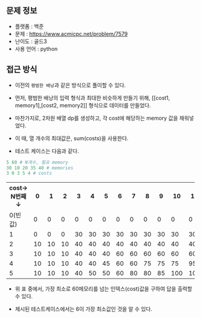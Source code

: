 ## 문제 정보

- 플랫폼 : 백준
- 문제 : https://www.acmicpc.net/problem/7579
- 난이도 : 골드3
- 사용 언어 : python

## 접근 방식

- 이전의 `평범한 배낭`과 같은 방식으로 풀이할 수 있다.

- 먼저, 평범한 배낭의 입력 형식과 최대한 비슷하게 만들기 위해, [[cost1, memory1],[cost2, memory2]] 형식으로 데이터를 만들었다.

- 마찬가지로, 2차원 배열 dp를 생성하고, 각 cost에 해당하는 memory 값을 채워넣었다.

- 이 때, 열 개수의 최대값은, sum(costs)을 사용한다.

- 테스트 케이스는 다음과 같다.

```python
5 60 # N개수, 필요 memory
30 10 20 35 40 # memories
3 0 3 5 4 # costs
```

<table>
  <tr>
    <th>cost→<br>N번째↓</th>
    <th>0</th>
    <th>1</th>
    <th>2</th>
    <th>3</th>
    <th>4</th>
    <th>5</th>
    <th>6</th>
    <th>7</th>
    <th>8</th>
    <th>9</th>
    <th>10</th>
    <th>11</th>
    <th>12</th>
    <th>13</th>
    <th>14</th>
    <th>15</th>
  </tr>
  <tr>
    <td>0(빈값)</td>
    <td>0</td>
    <td>0</td>
    <td>0</td>
    <td>0</td>
    <td>0</td>
    <td>0</td>
    <td>0</td>
    <td>0</td>
    <td>0</td>
    <td>0</td>
    <td>0</td>
    <td>0</td>
    <td>0</td>
    <td>0</td>
    <td>0</td>
    <td>0</td>
  </tr>
  <tr>
    <td>1</td>
    <td>0</td>
    <td>0</td>
    <td>0</td>
    <td>30</td>
    <td>30</td>
    <td>30</td>
    <td>30</td>
    <td>30</td>
    <td>30</td>
    <td>30</td>
    <td>30</td>
    <td>30</td>
    <td>30</td>
    <td>30</td>
    <td>30</td>
    <td>30</td>
  </tr>
  <tr>
    <td>2</td>
    <td>10</td>
    <td>10</td>
    <td>10</td>
    <td>40</td>
    <td>40</td>
    <td>40</td>
    <td>40</td>
    <td>40</td>
    <td>40</td>
    <td>40</td>
    <td>40</td>
    <td>40</td>
    <td>40</td>
    <td>40</td>
    <td>40</td>
    <td>40</td>
  </tr>
  <tr>
    <td>3</td>
    <td>10</td>
    <td>10</td>
    <td>10</td>
    <td>40</td>
    <td>40</td>
    <td>40</td>
    <td>60</td>
    <td>60</td>
    <td>60</td>
    <td>60</td>
    <td>60</td>
    <td>60</td>
    <td>60</td>
    <td>60</td>
    <td>60</td>
    <td>60</td>
  </tr>
  <tr>
    <td>4</td>
    <td>10</td>
    <td>10</td>
    <td>10</td>
    <td>40</td>
    <td>40</td>
    <td>45</td>
    <td>60</td>
    <td>60</td>
    <td>75</td>
    <td>75</td>
    <td>75</td>
    <td>95</td>
    <td>95</td>
    <td>95</td>
    <td>95</td>
    <td>95</td>
  </tr>
  <tr>
    <td>5</td>
    <td>10</td>
    <td>10</td>
    <td>10</td>
    <td>40</td>
    <td>50</td>
    <td>50</td>
    <td>60</td>
    <td>80</td>
    <td>80</td>
    <td>85</td>
    <td>100</td>
    <td>100</td>
    <td>115</td>
    <td>115</td>
    <td>115</td>
    <td>135</td>
  </tr>
</table>

- 위 표 중에서, 가장 최소로 60메모리를 넘는 인덱스(cost)값을 구하여 답을 출력할 수 있다.

- 제시된 테스트케이스에서는 6이 가장 최소값인 것을 알 수 있다.
